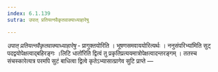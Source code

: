 ```yaml
---
index: 6.1.139
sutra: उपात् प्रतियत्नवैकृतवाक्याध्याहारेषु

---
```

_उपात् प्रतियत्नवैकृतवाक्याध्याहारेषु_ - प्रागुक्तयोरिति । भूषणसमवाययोरित्यर्थः । ननुसंपरिभ्या॑मिति सुट् पदद्वयोपेक्षत्वाद्बहिरङ्गः ।लिटि धातो॑रिति द्वित्वं तु प्रकृतिप्रत्ययमात्रोपेक्षत्वादन्तरङ्गम् । ततस्च संचस्कारेत्यत्र परमपि सुटं बाधित्वा द्वित्वे कृतेऽभ्यासात्प्रागेव सुटि प्राप्ते —